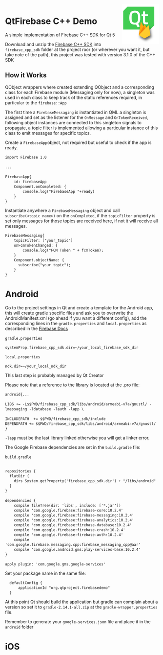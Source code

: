 <img src="assets/FirebaseQt.png" align="right" width="120"/>

# QtFirebase C++ Demo
A simple implementation of Firebase C++ SDK for Qt 5

Download and unzip the [Firebase C++ SDK](https://firebase.google.com/docs/cpp/setup) into `firebase_cpp_sdk` folder at the project roor (or wherever you want it, but take note of the path), this project was tested with version 3.1.0 of the C++ SDK

## How it Works

QObject wrappers where created extending QObject and a corresponding class for each Firebase module (Messaging only for now), a singleton was used in each class to keep track of the static references required, in particular to the `firebase::App`

The first time a `FirebaseMessaging` is instantiated in QML a singleton is assigned and set as the listener for the `OnMessage` and `OnTokenReceived`, following object instances are connected to this singleton signals to propagate, a topic filter is implemented allowing a particular instance of this class to emit messages for specific topics.

Create a `FirebaseApp`object, not required but useful to check if the app is ready.
```
import Firebase 1.0

...

FirebaseApp{
    id: firebaseApp
    Component.onCompleted: {
        console.log("FirebaseApp "+ready)
    }
}
```

Instantiate anywhere a `FirebaseMessaging` object and call `subscribe(<topic_name>)` on the `onCompleted`, if the `topicFilter` property is set only messages for those topics are received here, if not it will receive all messages.
```
FirebaseMessaging{
    topicFilter: ["your_topic"]
    onFcmTokenChanged: {
        console.log("FCM Token " + fcmToken);
    }
    Component.objectName: {
      subscribe("your_topic");
    }
}
```

# Android
Go to the project settings in Qt and create a template for the Android app, this will create gradle specific files and ask you to overwrite the AndroidManifest.xml (go ahead if you want a different config), add the corresponding lines in the `gradle.properties` and `local.properties` as described in the [Firebase Docs](https://firebase.google.com/docs/cpp/setup#setup_for_android)

`gradle.properties`
```
systemProp.firebase_cpp_sdk.dir=~/your_local_firebase_sdk_dir
```

`local.properties`
```
ndk.dir=~/your_local_ndk_dir
```
This last step is probably managed by Qt Creator

Please note that a reference to the library is located at the .pro file:


```
android{...

LIBS += -L$$PWD/firebase_cpp_sdk/libs/android/armeabi-v7a/gnustl/ -lmessaging -ldatabase -lauth -lapp \

INCLUDEPATH  += $$PWD/firebase_cpp_sdk/include
DEPENDPATH += $$PWD/firebase_cpp_sdk/libs/android/armeabi-v7a/gnustl/
}

```
`-lapp` must be the last library linked otherwise you will get a linker error.

The Google Firebase dependencies are set in the `build.gradle` file:

`build.gradle`
```

repositories {
  flatDir {
    dirs System.getProperty('firebase_cpp_sdk.dir') + "/libs/android"
  }
}

dependencies {
    compile fileTree(dir: 'libs', include: ['*.jar'])
    compile 'com.google.firebase:firebase-core:10.2.4'
    compile 'com.google.firebase:firebase-messaging:10.2.4'
    compile 'com.google.firebase:firebase-analytics:10.2.4'
    compile 'com.google.firebase:firebase-database:10.2.4'
    compile 'com.google.firebase:firebase-crash:10.2.4'
    compile 'com.google.firebase:firebase-auth:10.2.4'
    compile 'com.google.firebase.messaging.cpp:firebase_messaging_cpp@aar'
    compile 'com.google.android.gms:play-services-base:10.2.4'
}

apply plugin: 'com.google.gms.google-services'
```
Set your package name in the same file:

```
  defaultConfig {
      applicationId "org.qtproject.firebasedemo"
  }
```

At this point Qt should build the application but gradle can complain about a version so set it to `gradle-2.14.1-all.zip` at the `gradle-wrapper.properties` file.

Remember to generate your `google-services.json` file and place it in the `android` folder

# iOS
